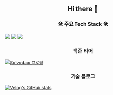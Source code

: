 <h2 align="center"> Hi there 👋 </h2> 

<!--
**byeolhaha/byeolhaha** is a ✨ _special_ ✨ repository because its `README.md` (this file) appears on your GitHub profile.

Here are some ideas to get you started:

- 🔭 I’m currently working on ...
- 🌱 I’m currently learning ...
- 👯 I’m looking to collaborate on ...
- 🤔 I’m looking for help with ...
- 💬 Ask me about ...
- 📫 How to reach me: ...
- 😄 Pronouns: ...
- ⚡ Fun fact: ...
-->
<h3 align="center"> 🛠 주요 Tech Stack 🛠 </h3>

<img src="https://img.shields.io/badge/JAVA-007396?style=for-the-badge&logo=java&logoColor=white"> <img src="https://img.shields.io/badge/Spring-6DB33F?style=for-the-badge&logo=Spring&logoColor=white"> <img src="https://img.shields.io/badge/mysql-4479A1?style=for-the-badge&logo=mysql&logoColor=white">

<h3 align="center"> 백준 티어 </h2>

[![Solved.ac 프로필](http://mazassumnida.wtf/api/v2/generate_badge?boj=rue)](https://solved.ac/rue)
<h3 align="center"> 기술 블로그 </h2>

[![Velog's GitHub stats](https://velog-readme-stats.vercel.app/api?name=byeolhaha)](https://velog.io/@byeolhaha)
